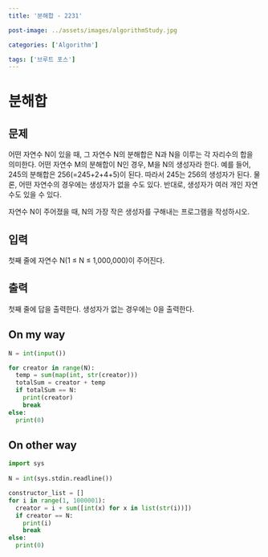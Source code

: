 ```yaml
---
title: '분해합 - 2231'

post-image: ../assets/images/algorithmStudy.jpg

categories: ['Algorithm']

tags: ['브루트 포스']
---
```


# 분해합

## 문제

어떤 자연수 N이 있을 때, 그 자연수 N의 분해합은 N과 N을 이루는 각 자리수의 합을 의미한다. 어떤 자연수 M의 분해합이 N인 경우, M을 N의 생성자라 한다. 예를 들어, 245의 분해합은 256(=245+2+4+5)이 된다. 따라서 245는 256의 생성자가 된다. 물론, 어떤 자연수의 경우에는 생성자가 없을 수도 있다. 반대로, 생성자가 여러 개인 자연수도 있을 수 있다.

자연수 N이 주어졌을 때, N의 가장 작은 생성자를 구해내는 프로그램을 작성하시오.

## 입력

첫째 줄에 자연수 N(1 ≤ N ≤ 1,000,000)이 주어진다.

## 출력

첫째 줄에 답을 출력한다. 생성자가 없는 경우에는 0을 출력한다.

## On my way

```python
N = int(input())

for creator in range(N):
  temp = sum(map(int, str(creator)))
  totalSum = creator + temp
  if totalSum == N:
    print(creator)
    break
else:
  print(0)
```



## On other way

```python
import sys
  
N = int(sys.stdin.readline())

constructor_list = []
for i in range(1, 1000001):
  creator = i + sum([int(x) for x in list(str(i))])
  if creator == N:
    print(i)
    break
else:
  print(0)
```

